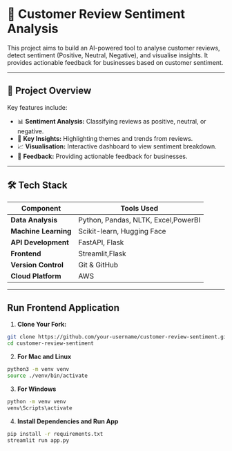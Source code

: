 # 📝 Customer Review Sentiment Analysis

This project aims to build an AI-powered tool to analyse customer reviews, detect sentiment (Positive, Neutral, Negative), and visualise insights. It provides actionable feedback for businesses based on customer sentiment.

---

## 🚀 Project Overview

Key features include:

- 📊 **Sentiment Analysis:** Classifying reviews as positive, neutral, or negative.
- 🔑 **Key Insights:** Highlighting themes and trends from reviews.
- 📈 **Visualisation:** Interactive dashboard to view sentiment breakdown.
- 📧 **Feedback:** Providing actionable feedback for businesses.

---

## 🛠️ Tech Stack

| Component            | Tools Used                          |
| -------------------- | ----------------------------------- |
| **Data Analysis**    | Python, Pandas, NLTK, Excel,PowerBI |
| **Machine Learning** | Scikit-learn, Hugging Face          |
| **API Development**  | FastAPI, Flask                      |
| **Frontend**         | Streamlit,Flask                     |
| **Version Control**  | Git & GitHub                        |
| **Cloud Platform**   | AWS                                 |

---

## Run Frontend Application

1. **Clone Your Fork:**

```bash
git clone https://github.com/your-username/customer-review-sentiment.git
cd customer-review-sentiment
```

2. **For Mac and Linux**

```bash
python3 -m venv venv
source ./venv/bin/activate
```

3. **For Windows**

```bash
python -m venv venv
venv\Scripts\activate
```

4. **Install Dependencies and Run App**

```bash
pip install -r requirements.txt
streamlit run app.py
```
